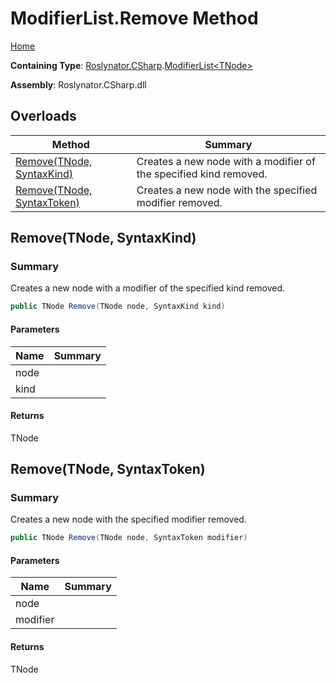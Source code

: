 # ModifierList\.Remove Method

[Home](../../../../README.md)

**Containing Type**: [Roslynator.CSharp](../../README.md)\.[ModifierList\<TNode>](../README.md)

**Assembly**: Roslynator\.CSharp\.dll

## Overloads

| Method | Summary |
| ------ | ------- |
| [Remove(TNode, SyntaxKind)](#Roslynator_CSharp_ModifierList_1_Remove__0_Microsoft_CodeAnalysis_CSharp_SyntaxKind_) | Creates a new node with a modifier of the specified kind removed\. |
| [Remove(TNode, SyntaxToken)](#Roslynator_CSharp_ModifierList_1_Remove__0_Microsoft_CodeAnalysis_SyntaxToken_) | Creates a new node with the specified modifier removed\. |

## Remove\(TNode, SyntaxKind\)<a name="Roslynator_CSharp_ModifierList_1_Remove__0_Microsoft_CodeAnalysis_CSharp_SyntaxKind_"></a>

### Summary

Creates a new node with a modifier of the specified kind removed\.

```csharp
public TNode Remove(TNode node, SyntaxKind kind)
```

#### Parameters

| Name | Summary |
| ---- | ------- |
| node | |
| kind | |

#### Returns

TNode

## Remove\(TNode, SyntaxToken\)<a name="Roslynator_CSharp_ModifierList_1_Remove__0_Microsoft_CodeAnalysis_SyntaxToken_"></a>

### Summary

Creates a new node with the specified modifier removed\.

```csharp
public TNode Remove(TNode node, SyntaxToken modifier)
```

#### Parameters

| Name | Summary |
| ---- | ------- |
| node | |
| modifier | |

#### Returns

TNode

